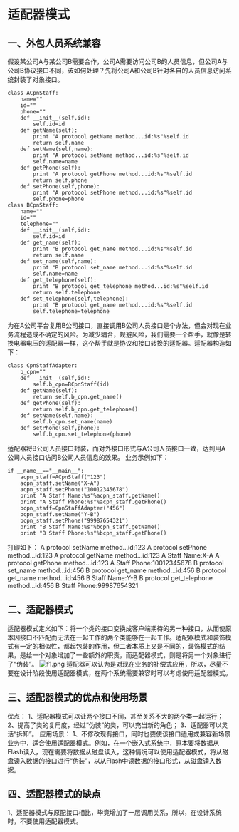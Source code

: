 # 适配器模式

## 一、外包人员系统兼容

假设某公司A与某公司B需要合作，公司A需要访问公司B的人员信息，但公司A与公司B协议接口不同，该如何处理？先将公司A和公司B针对各自的人员信息访问系统封装了对象接口。

```
class ACpnStaff:
    name=""
    id=""
    phone=""
    def __init__(self,id):
        self.id=id
    def getName(self):
        print "A protocol getName method...id:%s"%self.id
        return self.name
    def setName(self,name):
        print "A protocol setName method...id:%s"%self.id
        self.name=name
    def getPhone(self):
        print "A protocol getPhone method...id:%s"%self.id
        return self.phone
    def setPhone(self,phone):
        print "A protocol setPhone method...id:%s"%self.id
        self.phone=phone
class BCpnStaff:
    name=""
    id=""
    telephone=""
    def __init__(self,id):
        self.id=id
    def get_name(self):
        print "B protocol get_name method...id:%s"%self.id
        return self.name
    def set_name(self,name):
        print "B protocol set_name method...id:%s"%self.id
        self.name=name
    def get_telephone(self):
        print "B protocol get_telephone method...id:%s"%self.id
        return self.telephone
    def set_telephone(self,telephone):
        print "B protocol get_name method...id:%s"%self.id
        self.telephone=telephone
```

为在A公司平台复用B公司接口，直接调用B公司人员接口是个办法，但会对现在业务流程造成不确定的风险。为减少耦合，规避风险，我们需要一个帮手，就像是转换电器电压的适配器一样，这个帮手就是协议和接口转换的适配器。适配器构造如下：

```
class CpnStaffAdapter:
    b_cpn=""
    def __init__(self,id):
        self.b_cpn=BCpnStaff(id)
    def getName(self):
        return self.b_cpn.get_name()
    def getPhone(self):
        return self.b_cpn.get_telephone()
    def setName(self,name):
        self.b_cpn.set_name(name)
    def setPhone(self,phone):
        self.b_cpn.set_telephone(phone)
```

适配器将B公司人员接口封装，而对外接口形式与A公司人员接口一致，达到用A公司人员接口访问B公司人员信息的效果。
业务示例如下：

```
if __name__=="__main__":
    acpn_staff=ACpnStaff("123")
    acpn_staff.setName("X-A")
    acpn_staff.setPhone("10012345678")
    print "A Staff Name:%s"%acpn_staff.getName()
    print "A Staff Phone:%s"%acpn_staff.getPhone()
    bcpn_staff=CpnStaffAdapter("456")
    bcpn_staff.setName("Y-B")
    bcpn_staff.setPhone("99987654321")
    print "B Staff Name:%s"%bcpn_staff.getName()
    print "B Staff Phone:%s"%bcpn_staff.getPhone()
```

打印如下：
A protocol setName method...id:123
A protocol setPhone method...id:123
A protocol getName method...id:123
A Staff Name:X-A
A protocol getPhone method...id:123
A Staff Phone:10012345678
B protocol set_name method...id:456
B protocol get_name method...id:456
B protocol get_name method...id:456
B Staff Name:Y-B
B protocol get_telephone method...id:456
B Staff Phone:99987654321

## 二、适配器模式

适配器模式定义如下：将一个类的接口变换成客户端期待的另一种接口，从而使原本因接口不匹配而无法在一起工作的两个类能够在一起工作。适配器模式和装饰模式有一定的相似性，都起包装的作用，但二者本质上又是不同的，装饰模式的结果，是给一个对象增加了一些额外的职责，而适配器模式，则是将另一个对象进行了“伪装”。
![f1.png](http://ata2-img.cn-hangzhou.img-pub.aliyun-inc.com/2e85b887bad7ec5e1eca00424c477d1e.png)
适配器可以认为是对现在业务的补偿式应用，所以，尽量不要在设计阶段使用适配器模式，在两个系统需要兼容时可以考虑使用适配器模式。

## 三、适配器模式的优点和使用场景

优点：
1、适配器模式可以让两个接口不同，甚至关系不大的两个类一起运行；
2、提高了类的复用度，经过“伪装”的类，可以充当新的角色；
3、适配器可以灵活“拆卸”。
应用场景：
1、不修改现有接口，同时也要使该接口适用或兼容新场景业务中，适合使用适配器模式。例如，在一个嵌入式系统中，原本要将数据从Flash读入，现在需要将数据从磁盘读入，这种情况可以使用适配器模式，将从磁盘读入数据的接口进行“伪装”，以从Flash中读数据的接口形式，从磁盘读入数据。

## 四、适配器模式的缺点

1、适配器模式与原配接口相比，毕竟增加了一层调用关系，所以，在设计系统时，不要使用适配器模式。
